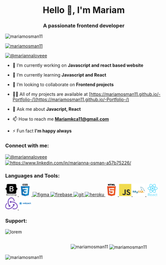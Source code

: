 <h1 align="center">Hello 👋, I'm Mariam</h1>
<h3 align="center">A passionate frontend developer</h3>

<p align="left"> <img src="https://komarev.com/ghpvc/?username=mariamosman11&label=Profile%20views&color=0e75b6&style=flat" alt="mariamosman11" /> </p>

<p align="left"> <a href="https://github.com/ryo-ma/github-profile-trophy"><img src="https://github-profile-trophy.vercel.app/?username=mariamosman11" alt="mariamosman11" /></a> </p>

<p align="left"> <a href="https://twitter.com/@mariannaloveee" target="blank"><img src="https://img.shields.io/twitter/follow/@mariannaloveee?logo=twitter&style=for-the-badge" alt="@mariannaloveee" /></a> </p>

- 🔭 I’m currently working on **Javascript and react based website**

- 🌱 I’m currently learning **Javascript and React**

- 👯 I’m looking to collaborate on **Frontend projects**

- 👨‍💻 All of my projects are available at [https://mariamosman11.github.io/-Portfolio-/](https://mariamosman11.github.io/-Portfolio-/)

- 💬 Ask me about **Javacript, React**

- 📫 How to reach me **Mariamkca11@gmail.com**

- ⚡ Fun fact **I'm happy always**

<h3 align="left">Connect with me:</h3>
<p align="left">
<a href="https://twitter.com/@mariannaloveee" target="blank"><img align="center" src="https://raw.githubusercontent.com/rahuldkjain/github-profile-readme-generator/master/src/images/icons/Social/twitter.svg" alt="@mariannaloveee" height="30" width="40" /></a>
<a href="https://linkedin.com/in/https://www.linkedin.com/in/marianna-osman-a57b75226/" target="blank"><img align="center" src="https://raw.githubusercontent.com/rahuldkjain/github-profile-readme-generator/master/src/images/icons/Social/linked-in-alt.svg" alt="https://www.linkedin.com/in/marianna-osman-a57b75226/" height="30" width="40" /></a>
</p>

<h3 align="left">Languages and Tools:</h3>
<p align="left"> <a href="https://getbootstrap.com" target="_blank" rel="noreferrer"> <img src="https://raw.githubusercontent.com/devicons/devicon/master/icons/bootstrap/bootstrap-plain-wordmark.svg" alt="bootstrap" width="40" height="40"/> </a> <a href="https://www.w3schools.com/css/" target="_blank" rel="noreferrer"> <img src="https://raw.githubusercontent.com/devicons/devicon/master/icons/css3/css3-original-wordmark.svg" alt="css3" width="40" height="40"/> </a> <a href="https://www.figma.com/" target="_blank" rel="noreferrer"> <img src="https://www.vectorlogo.zone/logos/figma/figma-icon.svg" alt="figma" width="40" height="40"/> </a> <a href="https://firebase.google.com/" target="_blank" rel="noreferrer"> <img src="https://www.vectorlogo.zone/logos/firebase/firebase-icon.svg" alt="firebase" width="40" height="40"/> </a> <a href="https://git-scm.com/" target="_blank" rel="noreferrer"> <img src="https://www.vectorlogo.zone/logos/git-scm/git-scm-icon.svg" alt="git" width="40" height="40"/> </a> <a href="https://heroku.com" target="_blank" rel="noreferrer"> <img src="https://www.vectorlogo.zone/logos/heroku/heroku-icon.svg" alt="heroku" width="40" height="40"/> </a> <a href="https://www.w3.org/html/" target="_blank" rel="noreferrer"> <img src="https://raw.githubusercontent.com/devicons/devicon/master/icons/html5/html5-original-wordmark.svg" alt="html5" width="40" height="40"/> </a> <a href="https://developer.mozilla.org/en-US/docs/Web/JavaScript" target="_blank" rel="noreferrer"> <img src="https://raw.githubusercontent.com/devicons/devicon/master/icons/javascript/javascript-original.svg" alt="javascript" width="40" height="40"/> </a> <a href="https://www.mysql.com/" target="_blank" rel="noreferrer"> <img src="https://raw.githubusercontent.com/devicons/devicon/master/icons/mysql/mysql-original-wordmark.svg" alt="mysql" width="40" height="40"/> </a> <a href="https://reactjs.org/" target="_blank" rel="noreferrer"> <img src="https://raw.githubusercontent.com/devicons/devicon/master/icons/react/react-original-wordmark.svg" alt="react" width="40" height="40"/> </a> <a href="https://redux.js.org" target="_blank" rel="noreferrer"> <img src="https://raw.githubusercontent.com/devicons/devicon/master/icons/redux/redux-original.svg" alt="redux" width="40" height="40"/> </a> <a href="https://webpack.js.org" target="_blank" rel="noreferrer"> <img src="https://raw.githubusercontent.com/devicons/devicon/d00d0969292a6569d45b06d3f350f463a0107b0d/icons/webpack/webpack-original-wordmark.svg" alt="webpack" width="40" height="40"/> </a> </p>

<h3 align="left">Support:</h3>
<p><a href="https://www.buymeacoffee.com/lorem"> <img align="left" src="https://cdn.buymeacoffee.com/buttons/v2/default-yellow.png" height="50" width="210" alt="lorem" /></a></p><br><br>

<p><img align="left" src="https://github-readme-stats.vercel.app/api/top-langs?username=mariamosman11&show_icons=true&locale=en&layout=compact" alt="mariamosman11" /></p>

<p>&nbsp;<img align="center" src="https://github-readme-stats.vercel.app/api?username=mariamosman11&show_icons=true&locale=en" alt="mariamosman11" /></p>

<p><img align="center" src="https://github-readme-streak-stats.herokuapp.com/?user=mariamosman11&" alt="mariamosman11" /></p>
